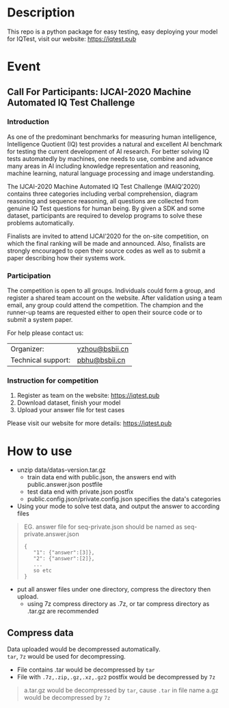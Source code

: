 # Description
This repo is a python package for easy testing, easy deploying your model for IQTest,  visit our website: https://iqtest.pub

# Event
## Call For Participants: IJCAI-2020 Machine Automated IQ Test Challenge
### Introduction  
As one of the predominant benchmarks for measuring human intelligence, Intelligence Quotient (IQ) test provides a natural and excellent AI benchmark for testing the current development of AI research. For better solving IQ tests automatedly by machines, one needs to use, combine and advance many areas in AI including knowledge representation and reasoning, machine learning, natural language processing and image understanding.  

The IJCAI-2020 Machine Automated IQ Test Challenge (MAIQ’2020) contains three categories including verbal comprehension, diagram reasoning and sequence reasoning, all questions are collected from genuine IQ Test questions for human being. By given a SDK and some dataset, participants are required to develop programs to solve these problems automatically.

Finalists are invited to attend IJCAI’2020 for the on-site competition, on which the final ranking will be made and announced. Also, finalists are strongly encouraged to open their source codes as well as to submit a paper describing how their systems work.

### Participation
The competition is open to all groups. Individuals could form a group, and register a shared team account on the website. After validation using a team email, any group could attend the competition. The champion and the runner-up teams are requested either to open their source code or to submit a system paper. 

For help please contact us: 

| | |
| ---- | ---- |
| Organizer: | yzhou@bsbii.cn |
| Technical support: | pbhu@bsbii.cn |

### Instruction for competition 
1. Register as team on the website: https://iqtest.pub
2. Download dataset, finish your model
3. Upload your answer file for test cases 

Please visit our website for more details: https://iqtest.pub 

# How to use
* unzip data/datas-version.tar.gz
    * train data end with public.json, the answers end with public.answer.json postfile
    * test data end with private.json postfix
    * public.config.json/private.config.json specifies the data's categories
* Using your mode to solve test data, and output the answer to according files
> EG. answer file for seq-private.json should be named as seq-private.answer.json
> ```
> {
>    "1": {"answer":[3]},
>    "2": {"answer":[2]},
>    ...
>    so etc
>}
>```
* put all answer files under one directory, compress the directory then upload.
    * using 7z compress directory as .7z, or tar compress directory as .tar.gz are recommended

## Compress data
Data uploaded would be decompressed automatically.  
`tar`, `7z` would be used for decompressing.
* File contains .tar would be decompressed by `tar`
* File with `.7z,.zip,.gz,.xz,.gz2` postfix would be decompressed by `7z`
> a.tar.gz would be decompressed by `tar`, cause `.tar` in file name
> a.gz would be decompressed by `7z`
